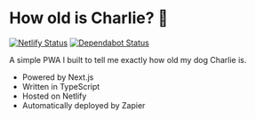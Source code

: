 # How old is Charlie? 🐶

[![Netlify Status](https://api.netlify.com/api/v1/badges/4204f767-c7ce-4f8b-8f04-3cef01968b71/deploy-status)]()
[![Dependabot Status](https://badgen.net/dependabot/maccuaa/charlie?icon=dependabot)]()

A simple PWA I built to tell me exactly how old my dog Charlie is.

- Powered by Next.js
- Written in TypeScript
- Hosted on Netlify
- Automatically deployed by Zapier
